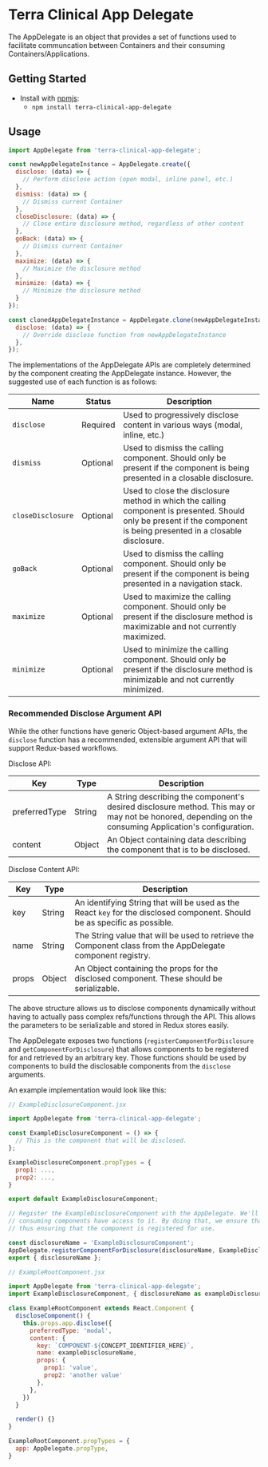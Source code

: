 # Terra Clinical App Delegate

The AppDelegate is an object that provides a set of functions used to facilitate communcation between Containers and
their consuming Containers/Applications.

## Getting Started

- Install with [npmjs](https://www.npmjs.com):
  - `npm install terra-clinical-app-delegate`

## Usage

```js
import AppDelegate from 'terra-clinical-app-delegate';

const newAppDelegateInstance = AppDelegate.create({
  disclose: (data) => {
    // Perform disclose action (open modal, inline panel, etc.)
  },
  dismiss: (data) => {
    // Dismiss current Container
  },
  closeDisclosure: (data) => {
    // Close entire disclosure method, regardless of other content
  },
  goBack: (data) => {
    // Dismiss current Container
  },
  maximize: (data) => {
    // Maximize the disclosure method
  },
  minimize: (data) => {
    // Minimize the disclosure method
  }
});

const clonedAppDelegateInstance = AppDelegate.clone(newAppDelegateInstance, {
  disclose: (data) => {
    // Override disclose function from newAppDelegateInstance
  },
});

```


The implementations of the AppDelegate APIs are completely determined by the component creating the AppDelegate instance. However,
the suggested use of each function is as follows:

|Name|Status|Description|
|---|---|---|
|`disclose`|Required|Used to progressively disclose content in various ways (modal, inline, etc.)|
|`dismiss`|Optional|Used to dismiss the calling component. Should only be present if the component is being presented in a closable disclosure.|
|`closeDisclosure`|Optional|Used to close the disclosure method in which the calling component is presented. Should only be present if the component is being presented in a closable disclosure.|
|`goBack`|Optional|Used to dismiss the calling component. Should only be present if the component is being presented in a navigation stack.|
|`maximize`|Optional|Used to maximize the calling component. Should only be present if the disclosure method is maximizable and not currently maximized.|
|`minimize`|Optional|Used to minimize the calling component. Should only be present if the disclosure method is minimizable and not currently minimized.|


### Recommended Disclose Argument API

While the other functions have generic Object-based argument APIs, the `disclose` function has a recommended, extensible argument API that will support Redux-based workflows.

Disclose API:

|Key|Type|Description|
|---|---|---|
|preferredType|String|A String describing the component's desired disclosure method. This may or may not be honored, depending on the consuming Application's configuration.|
|content|Object|An Object containing data describing the component that is to be disclosed.|

Disclose Content API:

|Key|Type|Description|
|---|---|---|
|key|String|An identifying String that will be used as the React `key` for the disclosed component. Should be as specific as possible.|
|name|String|The String value that will be used to retrieve the Component class from the AppDelegate component registry.|
|props|Object|An Object containing the props for the disclosed component. These should be serializable.|

The above structure allows us to disclose components dynamically without having to actually pass complex refs/functions through the API. This allows the parameters to be serializable and stored in Redux stores easily.

The AppDelegate exposes two functions (`registerComponentForDisclosure` and `getComponentForDisclosure`) that allows components to be registered for and retrieved by an arbitrary key. Those functions should be used by components to build the disclosable components from the `disclose` arguments.

An example implementation would look like this:

```jsx
// ExampleDisclosureComponent.jsx

import AppDelegate from 'terra-clinical-app-delegate';

const ExampleDisclosureComponent = () => {
  // This is the component that will be disclosed.
};

ExampleDisclosureComponent.propTypes = {
  prop1: ...,
  prop2: ...,
}

export default ExampleDisclosureComponent;

// Register the ExampleDisclosureComponent with the AppDelegate. We'll also export the disclosureName so that
// consuming components have access to it. By doing that, we ensure that consumers will import this file,
// thus ensuring that the component is registered for use.

const disclosureName = 'ExampleDisclosureComponent';
AppDelegate.registerComponentForDisclosure(disclosureName, ExampleDisclosureComponent);
export { disclosureName };

```

```jsx
// ExampleRootComponent.jsx

import AppDelegate from 'terra-clinical-app-delegate';
import ExampleDisclosureComponent, { disclosureName as exampleDisclosureName } from './ExampleDisclosureComponent';

class ExampleRootComponent extends React.Component {
  discloseComponent() {
    this.props.app.disclose({
      preferredType: 'modal',
      content: {
        key: `COMPONENT-${CONCEPT_IDENTIFIER_HERE}`,
        name: exampleDisclosureName,
        props: {
          prop1: 'value',
          prop2: 'another value'
        },
      },
    })
  }

  render() {}
}

ExampleRootComponent.propTypes = {
  app: AppDelegate.propType,
}

```
